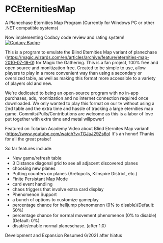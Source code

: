 # PCEternitiesMap
 A Planechase Eternities Map Program (Currently for Windows PC or other .NET compatible systems)
 
 Now implementing Codacy code review and rating system!
 [![Codacy Badge](https://app.codacy.com/project/badge/Grade/f2065305fcbd4b94a353ed1bc20c76c0)](https://www.codacy.com/gh/usulrasolas/PCEternitiesMap/dashboard?utm_source=github.com&amp;utm_medium=referral&amp;utm_content=usulrasolas/PCEternitiesMap&amp;utm_campaign=Badge_Grade)

This is a program to emulate the Blind Eternities Map variant of planechase (https://magic.wizards.com/en/articles/archive/feature/eternities-map-2010-07-19-0) for Magic the Gathering. This is a fan project, 100% free and open source and monitization free. Created to be simple to use, allow players to play in a more convenient way than using a secondary or oversized table, as well as making this format more accessible to a variety of players old and new.

We're dedicated to being an open-source program with no in-app purchases, ads, monitization and no internet connection required once downloaded. We only wanted to play this format on our tv without using a 2nd table and the extra time and hassle of tracking a large eternities map game. Commits/Pulls/Contributions are welcome as this is a labor of love put together with extra time and metal willpower!

Featured on Tolarian Academy Video about Blind Eternites Map variant! (https://www.youtube.com/watch?v=TGJaJ29Zs6o) It's an honor! Thanks for all the great praise!

So far features include:

* New game/refresh table
* 3 Distance diagonal grid to see all adjacent discovered planes
* choosing new planes
* Putting counters on planes (Aretopolis, Kilnspire District, etc.)
* Finite Persistant Map Mode
* card event handling
* chaos triggers that involve extra card display
* Phenomenon Support
* a bunch of options to customize gameplay
* percentage chance for helljump phenomenon (0% to disable)(Default: 50%)
* percentage chance for normal movement phenomenon (0% to disable)(Default: 0%)
* disable/enable normal planeschase. (after 1.0)

Development and Expansion Resumed 6/2021 after hiatus
